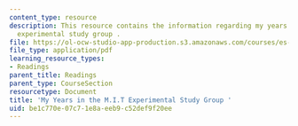 ```yaml
---
content_type: resource
description: This resource contains the information regarding my years in the M.I.T
  experimental study group .
file: https://ol-ocw-studio-app-production.s3.amazonaws.com/courses/es-291-learning-seminar-experiments-in-education-spring-2003/be1c770e07c71e8aeeb9c52def9f20ee_MITES_291S03_Valley_fnl.pdf
file_type: application/pdf
learning_resource_types:
- Readings
parent_title: Readings
parent_type: CourseSection
resourcetype: Document
title: 'My Years in the M.I.T Experimental Study Group '
uid: be1c770e-07c7-1e8a-eeb9-c52def9f20ee
---
```

